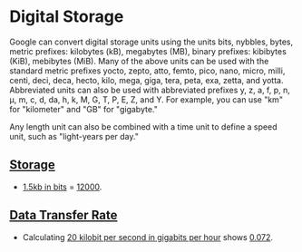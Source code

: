 # Digital Storage

Google can convert digital storage units using the units bits, nybbles, bytes, metric prefixes: kilobytes (kB), megabytes (MB), binary prefixes: kibibytes (KiB), mebibytes (MiB). Many of the above units can be used with the standard metric prefixes yocto, zepto, atto, femto, pico, nano, micro, milli, centi, deci, deca, hecto, kilo, mega, giga, tera, peta, exa, zetta, and yotta. Abbreviated units can also be used with abbreviated prefixes y, z, a, f, p, n, µ, m, c, d, da, h, k, M, G, T, P, E, Z, and Y. For example, you can use "km" for "kilometer" and "GB" for "gigabyte."

Any length unit can also be combined with a time unit to define a speed unit, such as "light-years per day."

## [Storage](- "storage")
* [1.5kb in bits][search] = [12000][check].

## [Data Transfer Rate](- "transfer")
* Calculating [20 kilobit per second in gigabits per hour][search] shows [0.072][check].

[search]: - "searchFor(#TEXT)"
[check]:  - "?=getConversionResult()"
